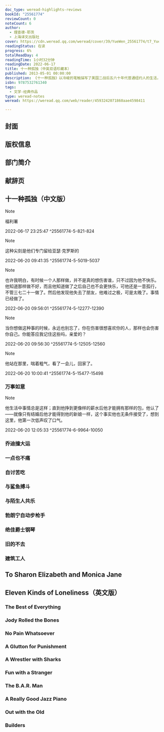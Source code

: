 ```yaml
---
doc_type: weread-highlights-reviews
bookId: "25561774"
reviewCount: 0
noteCount: 6
author:
  - 理查德·耶茨
  - 上海译文出版社
cover: https://cdn.weread.qq.com/weread/cover/39/YueWen_25561774/t7_YueWen_25561774.jpg
readingStatus: 在读
progress: 6%
totalReadDay: 4
readingTime: 1小时32分钟
readingDate: 2022-06-17
title: 十一种孤独（中英双语珍藏本）
published: 2013-05-01 00:00:00
description: 《十一种孤独》以冷峻的笔触描写了美国二战后五六十年代普通纽约人的生活，写了十一种孤独的人生，主人公都是缺乏安全感、生活不太如意的人：曼哈顿办公楼里被炒的白领、有着杰出想象力的出租车司机、屡屡遭挫、一心想成为作家的年轻人、即将结婚十分迷茫的男女、古怪的老教师、新转学的小学生、肺结核病人、老病号的妻子、爵士钢琴手、郁郁不得志的军官、退役军人等。耶茨笔下都是普通人的普通生活，描写的是普通人的孤独、失落与绝望，他自己曾说：“如果我的作品有什么主题的话，我想只有简单一个：人都是孤独的，没有人逃脱得了，这就是他们的悲剧所在。” 耶茨作为二十世纪中叶美国主流生活的忠实记录者，批评家们将他与契诃夫、菲茨杰拉德、约翰·契弗相提并论。1962年他的第一部短篇小说集《十一种孤独》出版，更被誉为“纽约的《都柏林人》”。耶茨的作品曾获《纽约时报书评》、《君子》、《华盛顿邮报》等媒体的好评，有四本小说入选“每月一书俱乐部”。此外他还拥有一大批作家拥趸，其中不乏著名作家，如库尔特·冯古内特、安德烈·杜波依斯，他的作品也影响了许多作家，如雷蒙德·卡佛，他被誉为“作家中的作家”。
isbn: 9787532761340
tags:
  - 文学-经典作品
type: weread-notes
weread: https://weread.qq.com/web/reader/4593242071860aae4598411

---
```



## 封面

## 版权信息

## 部门简介

## 献辞页

## 十一种孤独（中文版）

> [!NOTE] 
> 福利署
> 
> 2022-06-17 23:25:47 ^25561774-5-821-824

> [!NOTE] 
> 这种尖刻是他们专门留给亚瑟·克罗斯的
> 
> 2022-06-20 09:41:35 ^25561774-5-5019-5037

> [!NOTE] 
> 也许我明白，有时候一个人那样做，并不是真的想伤害谁，只不过因为他不快乐。他知道那样做不好，而且他知道做了之后自己也不会更快乐，可他还是一意孤行，不管三七二十一做了。然后他发现他失去了朋友，他难过之极，可是太晚了。事情已经做了。
> 
> 2022-06-20 09:56:01 ^25561774-5-12277-12390

> [!NOTE] 
> 当你想做这种事的时候，永远也别忘了，你在伤害很想喜欢你的人，那样也会伤害你自己。你能答应我记住这些吗，亲爱的？
> 
> 2022-06-20 09:56:30 ^25561774-5-12505-12560

> [!NOTE] 
> 他站在那里，喘着粗气，看了一会儿，回家了。
> 
> 2022-06-20 10:00:41 ^25561774-5-15477-15498

### 万事如意

> [!NOTE] 
> 他生活中事情总是这样；直到他挣到更像样的薪水后他才能拥有那样的包，他认了——就像只有结婚后他才能得到他的新娘一样，这个事实他也无条件接受了，想到这里，他第一次低声叹了口气。
> 
> 2022-06-20 12:05:33 ^25561774-6-9964-10050

### 乔迪撞大运

### 一点也不痛

### 自讨苦吃

### 与鲨鱼搏斗

### 与陌生人共乐

### 勃朗宁自动步枪手

### 绝佳爵士钢琴

### 旧的不去

### 建筑工人

## To Sharon Elizabeth and Monica Jane

## Eleven Kinds of Loneliness（英文版）

### The Best of Everything

### Jody Rolled the Bones

### No Pain Whatsoever

### A Glutton for Punishment

### A Wrestler with Sharks

### Fun with a Stranger

### The B.A.R. Man

### A Really Good Jazz Piano

### Out with the Old

### Builders

